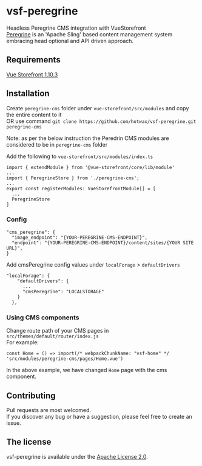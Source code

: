 # vsf-peregrine
Headless Peregrine CMS integration with VueStorefront  
[Peregrine](https://www.peregrine-cms.com/content/sites/peregrine.html) is an 'Apache Sling' based content management system embracing head optional and API driven approach.

## Requirements

[Vue Storefront 1.10.3](https://github.com/DivanteLtd/vue-storefront/releases/tag/v1.10.3)


## Installation

Create `peregrine-cms` folder under `vue-storefront/src/modules` and copy the entire content to it  
OR
use command 
`git clone https://github.com/hotwax/vsf-peregrine.git peregrine-cms`

Note: as per the below instruction the Peredrin CMS modules are considered to be in `peregrine-cms` folder

Add the following to `vue-storefront/src/modules/index.ts`

```
import { extendModule } from '@vue-storefront/core/lib/module'
...
import { PeregrineStore } from './peregrine-cms';
...
export const registerModules: VueStorefrontModule[] = [
  ...
  PeregrineStore
]
```

### Config

```
"cms_peregrine": {
  "image_endpoint": "{YOUR-PEREGRINE-CMS-ENDPOINT}",
  "endpoint": "{YOUR-PEREGRINE-CMS-ENDPOINT}/content/sites/{YOUR SITE URL}",
}
```

Add cmsPeregrine config values under ```localForage``` > ```defaultDrivers```

```
"localForage": {
    "defaultDrivers": {
      ...
      "cmsPeregrine": "LOCALSTORAGE"
    }
  },
```

### Using CMS components


Change route path of your CMS pages in `src/themes/default/router/index.js`  
For example:  

`const Home = () => import(/* webpackChunkName: "vsf-home" */ 'src/modules/peregrine-cms/pages/Home.vue')`

In the above example, we have changed `Home` page with the cms component.


## Contributing
Pull requests are  most welcomed.  
If you discover any bug or have a suggestion, please feel free to create an issue.

## The license

vsf-peregrine is available under the [Apache License 2.0](https://github.com/hotwax/vsf-peregrine/blob/master/LICENSE).
